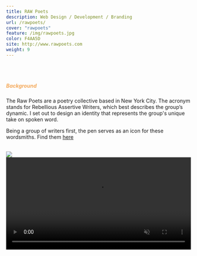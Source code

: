 ```yaml
---
title: RAW Poets
description: Web Design / Development / Branding
url: /rawpoets/
cover: "rawpoets"
feature: /img/rawpoets.jpg
color: F4AA5D
site: http://www.rawpoets.com
weight: 9
---
```


<br><br>
<h5 style="color: #F4AA5D">Background</h5>
<p>
The Raw Poets are a poetry collective based in New York City. The acronym stands for Rebellious Assertive Writers, which best describes the group’s dynamic. I set out to design an identity that represents the group's unique take on spoken word.
</p><p>
Being a group of writers first, the pen serves as an icon for these wordsmiths. Find them <a href="http://www.rawpoets.com" target="_blank">here</a>
</p>
<br>
<img src="/img/project-6/1.png" />

<!-- <img src="/img/project-6/2.jpg" /> -->

<video playsinline autoplay muted loop width="100%">
	<source type="video/mp4" src="/img/project-6/rawwebsite.mp4">
</video>
